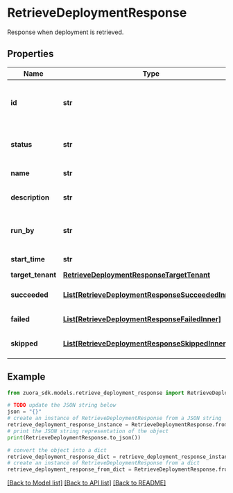 # RetrieveDeploymentResponse

Response when deployment is retrieved.

## Properties

Name | Type | Description | Notes
------------ | ------------- | ------------- | -------------
**id** | **str** | ID of the Deployment Manager migration process. | [optional] 
**status** | **str** | Status of the Deployment Manager migration. | [optional] 
**name** | **str** | Name of the migration. | [optional] 
**description** | **str** | Description of the migration. | [optional] 
**run_by** | **str** | Name of the user who executed the migration. | [optional] 
**start_time** | **str** | Deployment timestamp. | [optional] 
**target_tenant** | [**RetrieveDeploymentResponseTargetTenant**](RetrieveDeploymentResponseTargetTenant.md) |  | [optional] 
**succeeded** | [**List[RetrieveDeploymentResponseSucceededInner]**](RetrieveDeploymentResponseSucceededInner.md) | List of succeeded components. | [optional] 
**failed** | [**List[RetrieveDeploymentResponseFailedInner]**](RetrieveDeploymentResponseFailedInner.md) | List of failed components. | [optional] 
**skipped** | [**List[RetrieveDeploymentResponseSkippedInner]**](RetrieveDeploymentResponseSkippedInner.md) | List of skipped components. | [optional] 

## Example

```python
from zuora_sdk.models.retrieve_deployment_response import RetrieveDeploymentResponse

# TODO update the JSON string below
json = "{}"
# create an instance of RetrieveDeploymentResponse from a JSON string
retrieve_deployment_response_instance = RetrieveDeploymentResponse.from_json(json)
# print the JSON string representation of the object
print(RetrieveDeploymentResponse.to_json())

# convert the object into a dict
retrieve_deployment_response_dict = retrieve_deployment_response_instance.to_dict()
# create an instance of RetrieveDeploymentResponse from a dict
retrieve_deployment_response_from_dict = RetrieveDeploymentResponse.from_dict(retrieve_deployment_response_dict)
```
[[Back to Model list]](../README.md#documentation-for-models) [[Back to API list]](../README.md#documentation-for-api-endpoints) [[Back to README]](../README.md)


